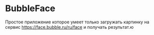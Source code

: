 # BubbleFace
Простое приложение которое умеет только загружать картинку на сервис https://face.bubble.ru/ru/face и получать результат.ю

